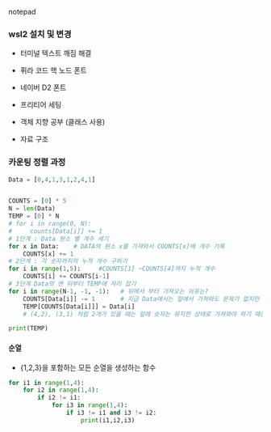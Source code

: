 notepad
### wsl2 설치 및 변경
- 터미널 텍스트 깨짐 해결
- 퓌라 코드 핵 노드 폰트
- 네이버 D2 폰트

- 프리티어 세팅
- 객체 지향 공부 (클래스 사용)
- 자료 구조

### 카운팅 정렬 과정
``` python
Data = [0,4,1,3,1,2,4,1]


COUNTS = [0] * 5
N = len(Data)
TEMP = [0] * N
# for i in range(0, N):
#     counts[Data[i]] += 1
# 1단계 : Data 원소 별 개수 세기
for x in Data:    # DATA의 원소 x를 가져와서 COUNTS[x]에 개수 기록
    COUNTS[x] += 1
# 2단계 : 각 숫자까지의 누적 개수 구하기
for i in range(1,5):     #COUNTS[1] ~COUNTS[4]까지 누적 개수
    COUNTS[i] += COUNTS[i-1]
# 3단계 Data의 맨 뒤부터 TEMP에 자리 잡기
for i in range(N-1, -1, -1):   # 뒤에서 부터 가져오는 이유는?
    COUNTS[Data[i]] -= 1       # 지금 Data에서는 앞에서 가져와도 문제가 없지만 원소가 1개가 아닌     
    TEMP[COUNTS[Data[i]]] = Data[i]  
    # (4,2), (3,1) 처럼 2개가 있을 때는 앞에 숫자는 유지한 상태로 가져와야 하기 때문

print(TEMP)
```

#### 순열
- {1,2,3}을 포함하는 모든 순열을 생성하는 함수
``` python
for i1 in range(1,4):
    for i2 in range(1,4):
        if i2 != i1:
            for i3 in range(1,4):
                if i3 != i1 and i3 != i2:
                    print(i1,i2,i3)
```

